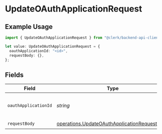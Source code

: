 # UpdateOAuthApplicationRequest

## Example Usage

```typescript
import { UpdateOAuthApplicationRequest } from "@clerk/backend-api-client/models/operations";

let value: UpdateOAuthApplicationRequest = {
  oauthApplicationId: "<id>",
  requestBody: {},
};
```

## Fields

| Field                                                                                                        | Type                                                                                                         | Required                                                                                                     | Description                                                                                                  |
| ------------------------------------------------------------------------------------------------------------ | ------------------------------------------------------------------------------------------------------------ | ------------------------------------------------------------------------------------------------------------ | ------------------------------------------------------------------------------------------------------------ |
| `oauthApplicationId`                                                                                         | *string*                                                                                                     | :heavy_check_mark:                                                                                           | The ID of the OAuth application to update                                                                    |
| `requestBody`                                                                                                | [operations.UpdateOAuthApplicationRequestBody](../../models/operations/updateoauthapplicationrequestbody.md) | :heavy_check_mark:                                                                                           | N/A                                                                                                          |